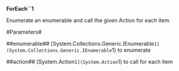 **ForEach``1**

Enumerate an enumerable and call the given Action for each item

#Parameters#


##enumerable##
[System.Collections.Generic.IEnumerable`1](System.Collections.Generic.IEnumerable`1) to enumerate

##action##
[System.Action`1](System.Action`1) to call for each item
